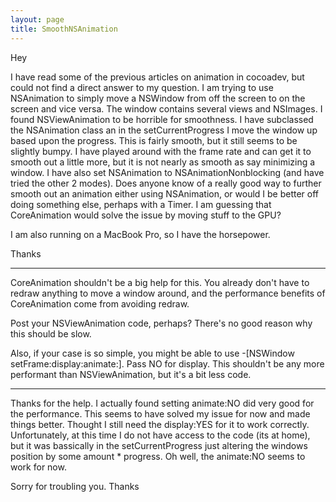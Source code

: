 ```yaml
---
layout: page
title: SmoothNSAnimation
---
```


Hey

I have read some of the previous articles on animation in cocoadev, but could not find a direct answer to my question. I am trying to use NSAnimation to simply move a NSWindow from off the screen to on the screen and vice versa. The window contains several views and NSImages. I found NSViewAnimation to be horrible for smoothness. I have subclassed the NSAnimation class an in the setCurrentProgress I move the window up based upon the progress. This is fairly smooth, but it still seems to be slightly bumpy. I have played around with the frame rate and can get it to smooth out a little more, but it is not nearly as smooth as say minimizing a window. I have also set NSAnimation to NSAnimationNonblocking (and have tried the other 2 modes). Does anyone know of a really good way to further smooth out an animation either using NSAnimation, or would I be better off doing something else, perhaps with a Timer. I am guessing that CoreAnimation would solve the issue by moving stuff to the GPU?

I am also running on a MacBook Pro, so I have the horsepower.

Thanks

----

CoreAnimation shouldn't be a big help for this.  You already don't have to redraw anything to move a window around, and the performance benefits of CoreAnimation come from avoiding redraw.  

Post your NSViewAnimation code, perhaps?  There's no good reason why this should be slow.

Also, if your case is so simple, you might be able to use -[NSWindow setFrame:display:animate:].  Pass NO for display.  This shouldn't be any more performant than NSViewAnimation, but it's a bit less code.


----

Thanks for the help. I actually found setting animate:NO did very good for the performance. This seems to have solved my issue for now and made things better. Thought I still need the display:YES for it to work correctly. Unfortunately, at this time I do not have access to the code (its at home), but it was bassically in the setCurrentProgress just altering the windows position by some amount * progress. Oh well, the animate:NO seems to work for now.

Sorry for troubling you.
Thanks

